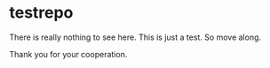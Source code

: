 # testrepo
There is really nothing to see here. This is just a test. So move along.

Thank you for your cooperation.
